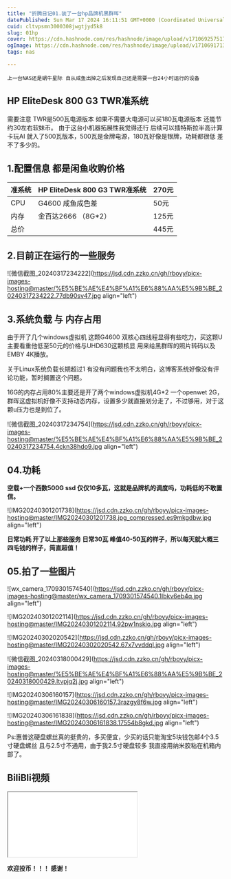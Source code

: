```yaml
---
title: "折腾日记01.装了一台hp品牌机黑群晖"
datePublished: Sun Mar 17 2024 16:11:51 GMT+0000 (Coordinated Universal Time)
cuid: cltvpsmn3000308jwgtjyd5k8
slug: 01hp
cover: https://cdn.hashnode.com/res/hashnode/image/upload/v1710692575173/4eaba534-1630-4ff5-86ee-8486645dc607.jpeg
ogImage: https://cdn.hashnode.com/res/hashnode/image/upload/v1710691713474/f557c904-2195-4ef1-b3c8-4fc6daabeebd.jpeg
tags: nas

---
```


`上一台NAS还是蜗牛星际 自从咸鱼出掉之后发现自己还是需要一台24小时运行的设备`

## HP EliteDesk 800 G3 TWR准系统

需要注意 TWR是500瓦电源版本 如果不需要大电源可以买180瓦电源版本 还能节约30左右软妹币。 由于这台小机器拓展性我觉得还行 后续可以插特斯拉半高计算卡玩AI 就入了500瓦版本，500瓦是金牌电源，180瓦好像是银牌，功耗都很低 差不了多少的。

## 1.配置信息 都是闲鱼收购价格

| 准系统 | HP EliteDesk 800 G3 TWR准系统 | 270元 |
| --- | --- | --- |
| CPU | G4600 咸鱼成色差 | 50元 |
| 内存 | 金百达2666 （8G\*2） | 125元 |
| 总价 |  | 445元 |

## 2.目前正在运行的一些服务

![微信截图_20240317234222](https://jsd.cdn.zzko.cn/gh/rboyy/picx-images-hosting@master/%E5%BE%AE%E4%BF%A1%E6%88%AA%E5%9B%BE_20240317234222.77db90sv47.jpg align="left")

## 3.系统负载 与 内存占用

由于开了几个windows虚拟机 这颗G4600 双核心四线程显得有些吃力，买这颗U主要看重他低至50元的价格与UHD630这颗核显 用来给黑群晖的照片转码以及EMBY 4K播放。

关于Linux系统负载长期超过1 有没有问题我也不太明白，这博客系统好像没有评论功能，暂时搁置这个问题。

16G的内存占用80%主要还是开了两个windows虚拟机4G\*2 一个openwet 2G，群晖这虚拟机好像不支持动态内存，设置多少就直接划分走了，不过够用，对于这颗u压力也是到位了。

![微信截图_20240317234754](https://jsd.cdn.zzko.cn/gh/rboyy/picx-images-hosting@master/%E5%BE%AE%E4%BF%A1%E6%88%AA%E5%9B%BE_20240317234754.4ckn38hdo9.jpg align="left")

## 04.功耗

**空载+一个西数500G ssd 仅仅10多瓦，这就是品牌机的调度吗，功耗低的不敢置信。**

![IMG20240301201738](https://jsd.cdn.zzko.cn/gh/rboyy/picx-images-hosting@master/IMG20240301201738.jpg_compressed.es9mkgdbw.jpg align="left")

**日常功耗 开了以上那些服务 日常30瓦 峰值40-50瓦的样子，所以每天就大概三四毛钱的样子，简直超值！**

## 05.拍了一些图片

![wx_camera_1709301574540](https://jsd.cdn.zzko.cn/gh/rboyy/picx-images-hosting@master/wx_camera_1709301574540.1lbkv6eb4q.jpg align="left")

![IMG20240301202114](https://jsd.cdn.zzko.cn/gh/rboyy/picx-images-hosting@master/IMG20240301202114.92pw1nskio.jpg align="left")

![IMG20240302020542](https://jsd.cdn.zzko.cn/gh/rboyy/picx-images-hosting@master/IMG20240302020542.67x7vvddql.jpg align="left")

![微信截图_20240318000429](https://jsd.cdn.zzko.cn/gh/rboyy/picx-images-hosting@master/%E5%BE%AE%E4%BF%A1%E6%88%AA%E5%9B%BE_20240318000429.ltvpjq2j.jpg align="left")

![IMG20240306160157](https://jsd.cdn.zzko.cn/gh/rboyy/picx-images-hosting@master/IMG20240306160157.3razgy8f6w.jpg align="left")

![IMG20240306161838](https://jsd.cdn.zzko.cn/gh/rboyy/picx-images-hosting@master/IMG20240306161838.17554b8gkd.jpg align="left")

Ps:惠普这硬盘螺丝真的挺贵的，多买便宜，少买的话只能淘宝5块钱包邮4个3.5寸硬盘螺丝 且与2.5寸不通用，由于我2.5寸硬盘较多 我直接用纳米胶粘在机箱内部了。

## BiliBli视频

<iframe src="//player.bilibili.com/player.html?aid=1301927282&bvid=BV1Cu4m1M78a&cid=1473202150&p=1"> </iframe>

**欢迎投币！！！ 感谢！**